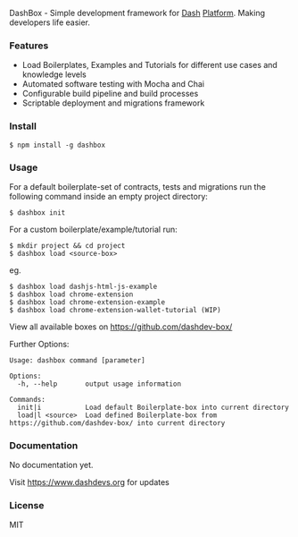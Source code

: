 DashBox - Simple development framework for [Dash](https://www.dash.org) [Platform](https://www.dashdevs.org). Making developers life easier.


### Features

- Load Boilerplates, Examples and Tutorials for different use cases and knowledge levels
- Automated software testing with Mocha and Chai
- Configurable build pipeline and build processes
- Scriptable deployment and migrations framework

### Install

```
$ npm install -g dashbox
``` 

### Usage

For a default boilerplate-set of contracts, tests and migrations run the following command inside an empty project directory:

```
$ dashbox init
``` 
For a custom boilerplate/example/tutorial run:

```
$ mkdir project && cd project
$ dashbox load <source-box>
```
eg.

```
$ dashbox load dashjs-html-js-example
$ dashbox load chrome-extension
$ dashbox load chrome-extension-example
$ dashbox load chrome-extension-wallet-tutorial (WIP)
``` 

View all available boxes on https://github.com/dashdev-box/

Further Options:
```
Usage: dashbox command [parameter]

Options:
  -h, --help       output usage information

Commands:
  init|i           Load default Boilerplate-box into current directory
  load|l <source>  Load defined Boilerplate-box from https://github.com/dashdev-box/ into current directory
```

### Documentation

No documentation yet. 

Visit https://www.dashdevs.org for updates


### License

MIT 